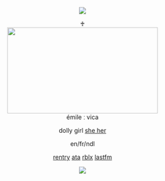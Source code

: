 &nbsp;
<div align="center">
 
![](https://komarev.com/ghpvc/?username=moidix&label=🗝&color=18263b&abbreviated=true)

<div>
<div align="center">
♰
<div>
<img src="https://files.catbox.moe/f9y0b9.gif" width="350" height="200" />

<div align="center">
émile ː vica 
<div>
<div align="center">
 
dolly girl [she her](https://pronouns.cc/@jiluka)
 
<div>
en/fr/ndl

[rentry](https://rentry.co/wrecked) [ata](https://malice.atabook.org) [rblx](https://www.roblox.com/users/5809349077/profile) [lastfm](https://last.fm/user/pawincess)
 
![](https://spotify-github-profile.kittinanx.com/api/view.svg?uid=314mkicxlkkdu2xbfq5sn4qlspni&cover_image=true&theme=natemoo-re&show_offline=true&background_color=121212&interchange=false&bar_color=1448c2&bar_color_cover=false)
<div>
